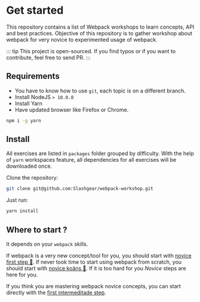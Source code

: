# Get started

This repository contains a list of Webpack workshops to learn concepts, API and best practices.
Objective of this repository is to gather workshop about webpack for very novice to experimented usage of webpack.

::: tip
This project is open-sourced. If you find typos or if you want to contribute, feel free to send PR.
:::

## Requirements

- You have to know how to use `git`, each topic is on a different branch.
- Install NodeJS `> 10.0.0`
- Install Yarn
- Have updated browser like Firefox or Chrome.

```bash
npm i -g yarn
```

## Install

All exercises are listed in `packages` folder grouped by difficulty.
With the help of `yarn` workspaces feature, all dependencies for all exercises will be downloaded once.

Clone the repository:

```bash
git clone git@github.com:Slashgear/webpack-workshop.git
```

Just run:

```bash
yarn install
```

## Where to start ?

It depends on your `webpack` skills.

If webpack is a very new concept/tool for you, you should start with [novice first step :baby:](novice/basics.md).
If never took time to start using webpack from scratch, you should start with [novice koâns :pushpin:](novice/novice-koans.md). If it is too hard for you _Novice_ steps are here for you.

If you think you are mastering webpack novice concepts, you can start directly with the [first intermeditade step](intermediate/dev.md).
